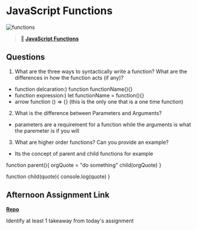 # JavaScript Functions

![functions](https://bcw.blob.core.windows.net/public/img/function-anatomy.jpg)

> **📖 [JavaScript Functions](https://codeworksacademy.com/fs-student-guide/resources/wk2/02-Functions)**

## Questions

1. What are the three ways to syntactically write a function? What are the differences in how the function acts (if any)?
- function delcaration:) function functionName(){}
- function expression:) let functionName = function(){}
- arrow function () => {} (this is the only one that is a one time function)

2. What is the difference between Parameters and Arguments?
- parameters are a requirement for a function while the arguments is what the paremeter is if you will

3. What are higher order functions? Can you provide an example?
- Its the concept of parent and child functions for example 

function parent(){
  orgQuote = "do something"
  child(orgQuote)
}

function child(quote){
  console.log(quote)
}


## Afternoon Assignment Link

**[Repo](https://github.com/HardlySalty/W2-D2-LAB)**

Identify at least 1 takeaway from today's assignment
